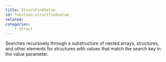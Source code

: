 ```yaml
---
title: StructFindValue
id: function-structfindvalue
related:
categories:
    - struct
---
```


Searches recursively through a substructure of nested arrays,
structures, and other elements for structures with values that
match the search key in the value parameter.
